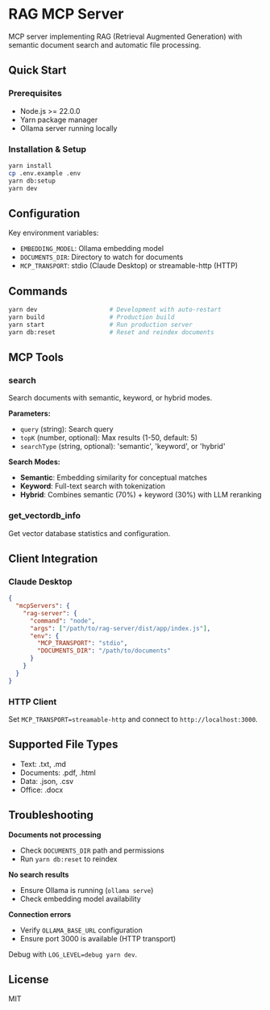# RAG MCP Server

MCP server implementing RAG (Retrieval Augmented Generation) with semantic document search and automatic file processing.

## Quick Start

### Prerequisites
- Node.js >= 22.0.0
- Yarn package manager
- Ollama server running locally

### Installation & Setup

```bash
yarn install
cp .env.example .env
yarn db:setup
yarn dev
```

## Configuration

Key environment variables:
- `EMBEDDING_MODEL`: Ollama embedding model
- `DOCUMENTS_DIR`: Directory to watch for documents
- `MCP_TRANSPORT`: stdio (Claude Desktop) or streamable-http (HTTP)

## Commands

```bash
yarn dev                    # Development with auto-restart
yarn build                  # Production build
yarn start                  # Run production server
yarn db:reset               # Reset and reindex documents
```

## MCP Tools

### search
Search documents with semantic, keyword, or hybrid modes.

**Parameters:**
- `query` (string): Search query
- `topK` (number, optional): Max results (1-50, default: 5)
- `searchType` (string, optional): 'semantic', 'keyword', or 'hybrid'

**Search Modes:**
- **Semantic**: Embedding similarity for conceptual matches
- **Keyword**: Full-text search with tokenization
- **Hybrid**: Combines semantic (70%) + keyword (30%) with LLM reranking

### get_vectordb_info
Get vector database statistics and configuration.

## Client Integration

### Claude Desktop
```json
{
  "mcpServers": {
    "rag-server": {
      "command": "node",
      "args": ["/path/to/rag-server/dist/app/index.js"],
      "env": {
        "MCP_TRANSPORT": "stdio",
        "DOCUMENTS_DIR": "/path/to/documents"
      }
    }
  }
}
```

### HTTP Client
Set `MCP_TRANSPORT=streamable-http` and connect to `http://localhost:3000`.

## Supported File Types

- Text: .txt, .md
- Documents: .pdf, .html
- Data: .json, .csv
- Office: .docx

## Troubleshooting

**Documents not processing**
- Check `DOCUMENTS_DIR` path and permissions
- Run `yarn db:reset` to reindex

**No search results**
- Ensure Ollama is running (`ollama serve`)
- Check embedding model availability

**Connection errors**
- Verify `OLLAMA_BASE_URL` configuration
- Ensure port 3000 is available (HTTP transport)

Debug with `LOG_LEVEL=debug yarn dev`.

## License

MIT